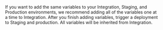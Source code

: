 <div markdown="1">

If you want to add the same variables to your Integration, Staging, and Production environments, we recommend adding all of the variables one at a time to Integration. After you finish adding variables, trigger a deployment to Staging and production. All variables will be inherited from Integration. 
</div>